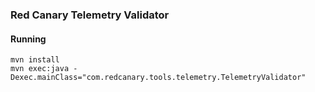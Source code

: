 ### Red Canary Telemetry Validator

#### Running
```
mvn install
mvn exec:java -Dexec.mainClass="com.redcanary.tools.telemetry.TelemetryValidator"
```

